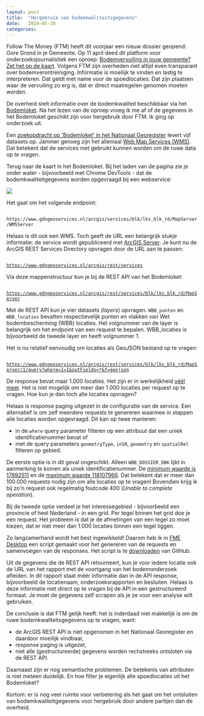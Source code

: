 ```yaml
---
layout: post
title:  "Hergebruik van bodemkwaliteitsgegevens"
date:   2019-05-30
categories: 
---
```

Follow The Money (FTM) heeft dit voorjaar een nieuw dossier geopend: Gore Grond in je Gemeente. Op 11&nbsp;april deed dit platform voor onderzoeksjournalistiek een oproep: [Bodemvervuiling in jouw gemeente? Zet het op de kaart](https://www.ftm.nl/artikelen/kaart-gore-grond?utm_medium=social&utm_campaign=sharebuttonleden). Volgens FTM zijn overheden niet altijd even transparant over bodemverontreiniging. Informatie is moeilijk te vinden en lastig te interpreteren. Dat geldt met name voor de spoedlocaties. Dat zijn plaatsen waar de vervuiling zo erg is, dat er direct maatregelen genomen moeten worden.

De overheid stelt informatie over de bodemkwaliteit beschikbaar via het [Bodemloket](https://www.bodemloket.nl/kaart). Na het lezen van de oproep vroeg ik me af of de gegevens in het Bodemloket geschikt zijn voor hergebruik door FTM. Ik ging op onderzoek uit.

Een [zoekopdracht op 'Bodemloket' in het Nationaal Georegister](http://www.nationaalgeoregister.nl/geonetwork/srv/dut/catalog.search#/search?facet.q=orgName%2FRijkswaterstaat&isChild='false'&resultType=details&fast=index&_content_type=json&from=1&to=20&sortBy=relevance&any_OR__title=bodemloket) levert vijf datasets op. Jammer genoeg zijn het allemaal [Web Map Services (WMS)](https://nl.wikipedia.org/wiki/Web_Map_Service). Dat betekent dat de services niet gebruikt kunnen worden om de ruwe data op te vragen.

Terug naar de kaart in het Bodemloket. Bij het laden van de pagina zie je onder water - bijvoorbeeld met Chrome DevTools - dat de bodemkwaliteitgegevens worden opgevraagd bij een webservice:

![]({{site.url}}/assets/img/2019-05-30/img01.png) 

Het gaat om het volgende endpoint:

<code>
https://www.gdngeoservices.nl/arcgis/services/blk/lks_blk_rd/MapServer/WMSServer
</code>

Helaas is dit ook een WMS. Toch geeft de URL een belangrijk stukje informatie: de service wordt gepubliceerd met [ArcGIS Server](). Je kunt nu de ArcGIS REST Services Directory opvragen door de URL aan te passen:

<code>
<a href="https://www.gdngeoservices.nl/arcgis/rest/services">https://www.gdngeoservices.nl/arcgis/rest/services</a>
</code>

Via deze mappenstructuur kun je bij de REST API van het Bodemloket:

<code>
<a href="https://www.gdngeoservices.nl/arcgis/rest/services/blk/lks_blk_rd/MapServer">https://www.gdngeoservices.nl/arcgis/rest/services/blk/lks_blk_rd/MapServer</a>
</code>

Met de REST API kun je vier datasets (_layers_) opvragen. `WBB_punten` en `WBB_locaties` bevatten respectievelijk punten en vlakken van Wet bodembescherming (WBB)
locaties. Het volgnummer van de layer is belangrijk om het endpoint van een request te bepalen. WBB_locaties is bijvoorbeeld de tweede layer en heeft volgnummer 1.

Het is nu relatief eenvoudig om locaties als GeoJSON bestand op te vragen:

<code>
<a href="https://www.gdngeoservices.nl/arcgis/rest/services/blk/lks_blk_rd/MapServer/1/query?where=1=1&outFields=*&f=geojson">https://www.gdngeoservices.nl/arcgis/rest/services/blk/lks_blk_rd/MapServer/1/query?where=1=1&outFields=*&f=geojson</a>
</code>

De response bevat maar 1.000 locaties. Het zijn er in werkelijkheid [véél meer](https://www.gdngeoservices.nl/arcgis/rest/services/blk/lks_blk_rd/MapServer/1/query?where=1=1&returnCountOnly=true&f=json). Het is niet mogelijk om meer dan 1.000 locaties per request op te vragen. Hoe kun je dan toch alle locaties opvragen?

Helaas is response paging uitgezet in de configuratie van de service. Een alternatief is om zelf meerdere requests te genereren waarmee in stappen alle locaties worden opgevraagd. Dit kan op twee manieren:
* in de `where` query parameter filteren op een attribuut dat een uniek identificatienummer bevat of
* met de query parameters `geometryType`, `inSR`, `geometry` en `spatialRel` filteren op gebied. 

De eerste optie is in dit geval ongeschikt. Alleen `WBB_DOSSIER_DBK` lijkt in aanmerking te komen als uniek identificatienummer. De [minimum waarde is 17892511](https://www.gdngeoservices.nl/arcgis/rest/services/blk/lks_blk_rd/MapServer/1/query?where=1=1&outFields=WBB_DOSSIER_DBK&orderByFields=WBB_DOSSIER_DBK&returnGeometry=false&f=json) en de [maximum waarde 118107966](https://www.gdngeoservices.nl/arcgis/rest/services/blk/lks_blk_rd/MapServer/1/query?where=1=1&outFields=WBB_DOSSIER_DBK&orderByFields=WBB_DOSSIER_DBK+DESC&returnGeometry=false&f=json). Dat betekent dat er meer dan 100.000 requests nodig zijn om alle locaties op te vragen! Bovendien krijg ik bij zo'n request ook regelmatig foutcode 400 (_Unable to complete operation_).

Bij de tweede optie verdeel je het interessegebied - bijvoorbeeld een provincie of heel Nederland - in een grid. Per tegel binnen het grid doe je een request. Het probleem is dat je de afmetingen van een tegel zo moet kiezen, dat er niet meer dan 1.000 locaties binnen een tegel liggen.

Zo langzamerhand wordt het best ingewikkeld! Daarom heb ik in [FME Desktop](https://www.safe.com/fme/fme-desktop/) een script gemaakt voor het genereren van de requests en samenvoegen van de responses. Het script is te [downloaden](https://github.com/FrieseWoudloper/FME_workspaces/blob/master/bodemloket) van GitHub.

Uit de gegevens die de REST API retourneert, kun je voor iedere locatie ook de URL van het rapport met de voortgang van het bodemonderzoek afleiden. In dit rapport staat méér informatie dan in de API response, bijvoorbeeld de locatienaam, onderzoeksrapporten en besluiten. Helaas is deze informatie niet direct op te vragen bij de API in een gestructureerd formaat. Je moet de gegevens zelf scrapen als je ze voor een analyse wilt gebruiken.

De conclusie is dat FTM gelijk heeft: het is inderdaad niet makkelijk is om de ruwe bodemkwaliteitsgegevens op te vragen, want: 
* de ArcGIS REST API is niet opgenomen in het Nationaal Georegister en daardoor moeilijk vindbaar,
* response paging is uitgezet,
* niet alle (gestructureerde) gegevens worden rechstreeks ontsloten via de REST API.

Daarnaast zijn er nog semantische problemen. De betekenis van attributen is niet meteen duidelijk. En hoe filter je eigenlijk alle spoedlocaties uit het Bodemloket? 

Kortom: er is nog veel ruimte voor verbetering als het gaat om het ontsluiten van bodemkwaliteitgegevens voor hergebruik door andere partijen dan de overheid.










